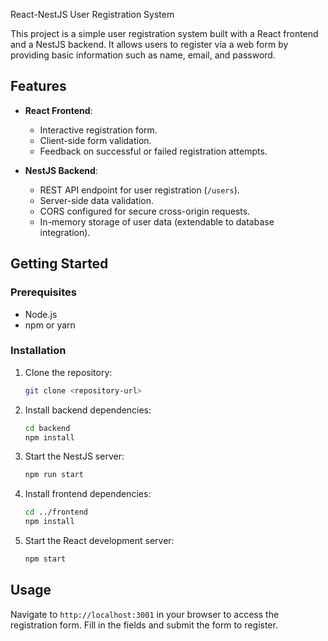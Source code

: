 React-NestJS User Registration System

This project is a simple user registration system built with a React frontend and a NestJS backend. It allows users to register via a web form by providing basic information such as name, email, and password.

## Features

- **React Frontend**:
  - Interactive registration form.
  - Client-side form validation.
  - Feedback on successful or failed registration attempts.

- **NestJS Backend**:
  - REST API endpoint for user registration (`/users`).
  - Server-side data validation.
  - CORS configured for secure cross-origin requests.
  - In-memory storage of user data (extendable to database integration).

## Getting Started

### Prerequisites

- Node.js
- npm or yarn

### Installation

1. Clone the repository:
   ```bash
   git clone <repository-url>
   ```

2. Install backend dependencies:
   ```bash
   cd backend
   npm install
   ```

3. Start the NestJS server:
   ```bash
   npm run start
   ```

4. Install frontend dependencies:
   ```bash
   cd ../frontend
   npm install
   ```

5. Start the React development server:
   ```bash
   npm start
   ```

## Usage

Navigate to `http://localhost:3001` in your browser to access the registration form. Fill in the fields and submit the form to register.


